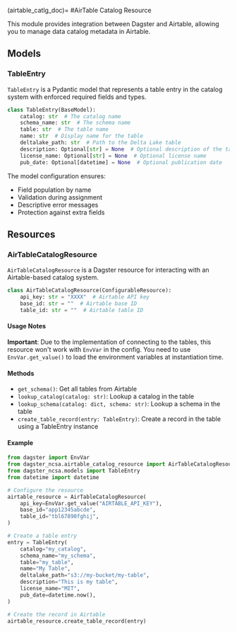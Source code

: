 (airtable_catlg_doc)= #AirTable Catalog Resource

This module provides integration between Dagster and Airtable, allowing you to
manage data catalog metadata in Airtable.

## Models

### TableEntry

`TableEntry` is a Pydantic model that represents a table entry in the catalog
system with enforced required fields and types.

```python
class TableEntry(BaseModel):
    catalog: str  # The catalog name
    schema_name: str  # The schema name
    table: str  # The table name
    name: str  # Display name for the table
    deltalake_path: str  # Path to the Delta Lake table
    description: Optional[str] = None  # Optional description of the table
    license_name: Optional[str] = None  # Optional license name
    pub_date: Optional[datetime] = None  # Optional publication date
```

The model configuration ensures:

- Field population by name
- Validation during assignment
- Descriptive error messages
- Protection against extra fields

## Resources

### AirTableCatalogResource

`AirTableCatalogResource` is a Dagster resource for interacting with an
Airtable-based catalog system.

```python
class AirTableCatalogResource(ConfigurableResource):
    api_key: str = "XXXX"  # Airtable API key
    base_id: str = ""  # Airtable base ID
    table_id: str = ""  # Airtable table ID
```

#### Usage Notes

**Important**: Due to the implementation of connecting to the tables, this
resource won't work with `EnvVar` in the config. You need to use
`EnvVar.get_value()` to load the environment variables at instantiation time.

#### Methods

- `get_schema()`: Get all tables from Airtable
- `lookup_catalog(catalog: str)`: Lookup a catalog in the table
- `lookup_schema(catalog: dict, schema: str)`: Lookup a schema in the table
- `create_table_record(entry: TableEntry)`: Create a record in the table using a
  TableEntry instance

#### Example

```python
from dagster import EnvVar
from dagster_ncsa.airtable_catalog_resource import AirTableCatalogResource
from dagster_ncsa.models import TableEntry
from datetime import datetime

# Configure the resource
airtable_resource = AirTableCatalogResource(
    api_key=EnvVar.get_value("AIRTABLE_API_KEY"),
    base_id="app12345abcde",
    table_id="tbl67890fghij",
)

# Create a table entry
entry = TableEntry(
    catalog="my_catalog",
    schema_name="my_schema",
    table="my_table",
    name="My Table",
    deltalake_path="s3://my-bucket/my-table",
    description="This is my table",
    license_name="MIT",
    pub_date=datetime.now(),
)

# Create the record in Airtable
airtable_resource.create_table_record(entry)
```
